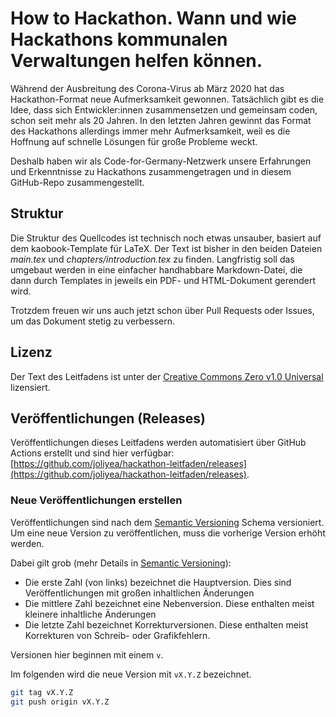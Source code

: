 # How to Hackathon. Wann und wie Hackathons kommunalen Verwaltungen helfen können.

Während der Ausbreitung des Corona-Virus ab März 2020 hat das Hackathon-Format neue Aufmerksamkeit gewonnen. Tatsächlich gibt es die Idee, dass sich Entwickler:innen zusammensetzen und gemeinsam coden, schon seit mehr als 20 Jahren. In den letzten Jahren gewinnt das Format des Hackathons allerdings immer mehr Aufmerksamkeit, weil es die Hoffnung auf schnelle Lösungen für große Probleme weckt.

Deshalb haben wir als Code-for-Germany-Netzwerk unsere Erfahrungen und Erkenntnisse zu Hackathons zusammengetragen und in diesem GitHub-Repo zusammengestellt.

## Struktur

Die Struktur des Quellcodes ist technisch noch etwas unsauber, basiert auf dem kaobook-Template für LaTeX. Der Text ist bisher in den beiden Dateien _main.tex_ und _chapters/introduction.tex_ zu finden. Langfristig soll das umgebaut werden in eine einfacher handhabbare Markdown-Datei, die dann durch Templates in jeweils ein PDF- und HTML-Dokument gerendert wird.

Trotzdem freuen wir uns auch jetzt schon über Pull Requests oder Issues, um das Dokument stetig zu verbessern.

## Lizenz

Der Text des Leitfadens ist unter der [Creative Commons Zero v1.0 Universal](https://github.com/okfde/hackathon-leitfaden/blob/main/LICENSE) lizensiert.

## Veröffentlichungen (Releases)

Veröffentlichungen dieses Leitfadens werden automatisiert über GitHub Actions erstellt und sind hier verfügbar: [https://github.com/joliyea/hackathon-leitfaden/releases](https://github.com/joliyea/hackathon-leitfaden/releases).

### Neue Veröffentlichungen erstellen

Veröffentlichungen sind nach dem [Semantic Versioning](https://semver.org/lang/de/) Schema versioniert. Um eine neue Version zu veröffentlichen, muss die vorherige Version erhöht werden.

Dabei gilt grob (mehr Details in [Semantic Versioning](https://semver.org/lang/de/)):

- Die erste Zahl (von links) bezeichnet die Hauptversion. Dies sind Veröffentlichungen mit großen inhaltlichen Änderungen
- Die mittlere Zahl bezeichnet eine Nebenversion. Diese enthalten meist kleinere inhaltliche Änderungen
- Die letzte Zahl bezeichnet Korrekturversionen. Diese enthalten meist Korrekturen von Schreib- oder Grafikfehlern.

Versionen hier beginnen mit einem `v`.

Im folgenden wird die neue Version mit `vX.Y.Z` bezeichnet.

```bash
git tag vX.Y.Z
git push origin vX.Y.Z
```
